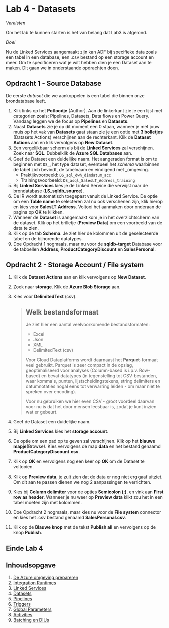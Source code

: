 # Lab 4 - Datasets 

*Vereisten*

Om het lab te kunnen starten is het van belang dat Lab3 is afgerond.

*Doel*

Nu de Linked Services aangemaakt zijn kan ADF bij specifieke data zoals een tabel in een database, een .csv bestand op een storage account en meer. Om te specificeren wat je wilt hebben dien je een Dataset aan te maken. Dit gaan we in onderstaande opdrachten doen.

## Opdracht 1 - Source Database

De eerste *dataset* die we aankoppelen is een tabel die binnen onze brondatabase leeft.

1. Klik links op het **Potloodje** (Author). Aan de linkerkant zie je een lijst met categorien zoals: Pipelines, Datasets, Data flows en Power Query.  
   Vandaag leggen we de focus op **Pipelines** en **Datasets**.
2. Naast **Datasets** zie je op dit moment een 0 staan, wanneer je met jouw muis op het vak van **Datasets** gaat staan zie je een optie met **3 bolletjes** (Datasets Actions) verschijnen aan de rechterkant. Klik de **Dataset Actions** aan en klik vervolgens op **New Dataset**.
3. Een vergelijkbaar scherm als bij de **Linked Services** zal verschijnen. Zoek naar **SQL**. Dubbelklik de **Azure SQL Databases** aan.
4. Geef de Dataset een duidelijke naam. Het aangeraden format is om te beginnen met `DS_`, het type dataset, eventueel het *schema* waarbinnen de tabel zich bevindt, de tabelnaam en eindigend met _omgeving.
   * Praktijkvoorbeeld: `DS_sql_dwh_dimdatum_acc`
   * Trainingsvoorbeeld: `DS_asql_SalesLT_Address_training`
5. Bij **Linked Services** kies je de Linked Service die verwijst naar de brondatabase (**LS_sqldb_source**).
6. De IR wordt automatisch toegepast vanuit de Linked Service. De optie om een **Table name** te selecteren zal nu ook verschenen zijn, klik hierop en kies voor **SalesLT.Address**. Voltooi het aanmaken door onderaan de pagina op **OK** te klikken.
7. Wanneer de **Dataset** is aangemaakt kom je in het overzichtscherm van de dataset. Klik op het brilletje (**Preview Data**) om een voorbeeld van de data te zien.
8. Klik op de tab **Schema**. Je ziet hier de kolommen uit de geselecteerde tabel en de bijhorende datatypes.
9. Doe Opdracht 1 nogmaals, maar nu voor de **sqldb-target** Database voor de tabbellen **Address**, **ProductCategoryDiscount** en **SalesPersonal**.

## Opdracht 2 - Storage Account / File system

1. Klik de **Dataset Actions** aan en klik vervolgens op **New Dataset**.
2. Zoek naar **storage**. Klik de **Azure Blob Storage** aan.
3. Kies voor **DelimitedText** (csv).  
   > ## Welk bestandsformaat
   >
   > Je ziet hier een aantal veelvoorkomende bestandsformaten:
   >
   > * Excel
   > * Json
   > * XML
   > * DelimitedText (csv)
   >
   > Voor Cloud Dataplatforms wordt daarnaast het **Parquet**-formaat veel gebruikt. Parquet is zeer compact in de opslag, geoptimaliseerd voor analyses (Column-based is i.p.v. Row-based) en bevat datatypes (in tegenstelling tot CSV-bestanden, waar komma's, punten, lijstscheidingstekens, string delimiters en datumnotaties nogal eens tot verwarring leiden - om maar niet te spreken over encoding).
   >
   > Voor nu gebruiken we hier even CSV - groot voordeel daarvan voor nu is dat het door mensen leesbaar is, zodat je kunt inzien wat er gebeurt.
4. Geef de Dataset een duidelijke naam.
5. Bij **Linked Services** kies het **storage account**.
6. De optie om een pad op te geven zal verschijnen. Klik op het **blauwe mapje**(Browse). Kies vervolgens de map **data** en het bestand genaamd **ProductCategoryDiscount.csv**.

7. Klik op **OK** en vervolgens nog een keer op **OK** om de Dataset te voltooien.

8. Klik op **Preview data**, je zult zien dat de data er nog niet erg gaaf uitziet. Om dit aan te passen dienen we nog 2 aanpassingen te verrichten.

9. Kies bij **Column delimiter** voor de opties **Semicolon (;)**. en vink aan **First row as header**. Wanneer je nu weer op **Preview data** klikt zou het in een tabel moeten zijn met kolommen.

10. Doe Opdracht 2 nogmaals, maar kies nu voor de **File system** connector en kies het .csv bestand genaamd **SalesPersonal.csv**.

11. Klik op de **Blauwe knop** met de tekst **Publish all** en vervolgens op de knop **Publish**. 

## Einde Lab 4

## Inhoudsopgave

1. [De Azure omgeving prepareren](../Lab1/LabInstructions1.md)
2. [Integration Runtimes](../Lab2/LabInstructions2.md)
3. [Linked Services](../Lab3/LabInstructions3.md)
4. [Datasets](../Lab4/LabInstructions4.md)
5. [Pipelines](../Lab5/LabInstructions5.md)
6. [Triggers](../Lab6/LabInstructions6.md)
7. [Global Parameters](../Lab7/LabInstructions7.md)
8. [Activities](../Lab8/LabInstructions8.md)
9. [Batching en DIUs](../Lab9/LabInstructions9.md)